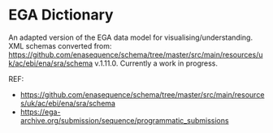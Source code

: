 # EGA Dictionary

An adapted version of the EGA data model for visualising/understanding. XML schemas converted from: https://github.com/enasequence/schema/tree/master/src/main/resources/uk/ac/ebi/ena/sra/schema v.1.11.0. Currently a work in progress.

REF:
- https://github.com/enasequence/schema/tree/master/src/main/resources/uk/ac/ebi/ena/sra/schema
- https://ega-archive.org/submission/sequence/programmatic_submissions 
